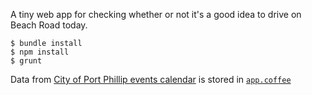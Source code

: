 A tiny web app for checking whether or not it's a good idea to drive on Beach Road today.

```
$ bundle install
$ npm install
$ grunt
```

Data from [City of Port Phillip events calendar](http://www.portphillip.vic.gov.au/events-calendar.htm) is stored
in [`app.coffee`](https://github.com/bensmithett/beach-road/blob/master/coffee/app.coffee)